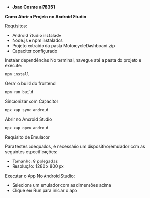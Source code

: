 - **Joao Cosme al78351**

**Como Abrir o Projeto no Android Studio**

Requisitos:
- Android Studio instalado
- Node.js e npm instalados
- Projeto extraído da pasta MotorcycleDashboard.zip
- Capacitor configurado

Instalar dependências
No terminal, navegue até a pasta do projeto e execute:

    npm install

Gerar o build do frontend

    npm run build

Sincronizar com Capacitor

    npx cap sync android

Abrir no Android Studio

    npx cap open android

Requisito de Emulador

Para testes adequados, é necessário um dispositivo/emulador com as seguintes especificações:
- Tamanho: 8 polegadas
- Resolução: 1280 x 800 px

Executar o App
No Android Studio:
- Selecione um emulador com as dimensões acima
- Clique em Run para iniciar o app
